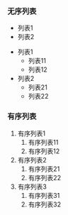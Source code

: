 ### 无序列表
* 列表1
* 列表2
- 列表1
  - 列表11
  - 列表12
- 列表2
  - 列表21
  - 列表22

### 有序列表
1. 有序列表1  
    1. 有序列表11
    2. 有序列表12
2. 有序列表2  
    1. 有序列表21
    2. 有序列表22
3. 有序列表3  
    1. 有序列表31
    2. 有序列表32
